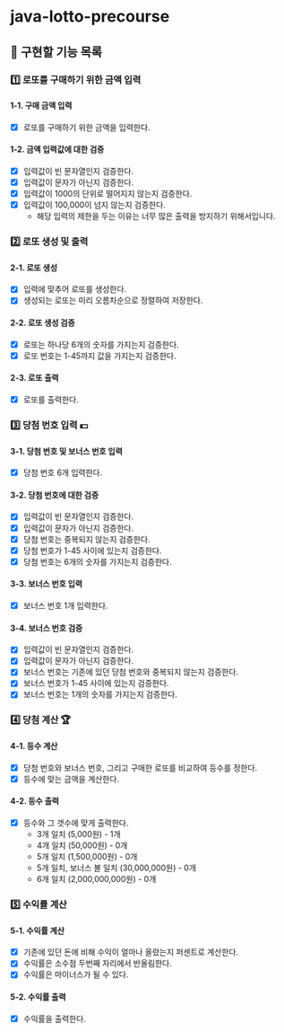 # java-lotto-precourse

## 🔧 구현할 기능 목록

### 1️⃣ 로또를 구매하기 위한 금액 입력

#### 1-1. 구매 금액 입력

- [x] 로또를 구매하기 위한 금액을 입력한다.

#### 1-2. 금액 입력값에 대한 검증

- [x] 입력값이 빈 문자열인지 검증한다.
- [x] 입력값이 문자가 아닌지 검증한다.
- [x] 입력값이 1000의 단위로 떨어지지 않는지 검증한다.
- [x] 입력값이 100,000이 넘지 않는지 검증한다.
    - 해당 입력의 제한을 두는 이유는 너무 많은 출력을 방지하기 위해서입니다.

### 2️⃣ 로또 생성 및 출력

#### 2-1. 로또 생성

- [x] 입력에 맞추어 로또를 생성한다.
- [x] 생성되는 로또는 미리 오름차순으로 정렬하여 저장한다.

#### 2-2. 로또 생성 검증

- [x] 로또는 하나당 6개의 숫자를 가지는지 검증한다.
- [x] 로또 번호는 1-45까지 값을 가지는지 검증한다.

#### 2-3. 로또 출력

- [x] 로또를 출력한다.

### 3️⃣ 당첨 번호 입력 💵

#### 3-1. 당첨 번호 및 보너스 번호 입력

- [x] 당첨 번호 6개 입력한다.

#### 3-2. 당첨 번호에 대한 검증

- [x] 입력값이 빈 문자열인지 검증한다.
- [x] 입력값이 문자가 아닌지 검증한다.
- [x] 당첨 번호는 중복되지 않는지 검증한다.
- [x] 당첨 번호가 1-45 사이에 있는지 검증한다.
- [x] 당첨 번호는 6개의 숫자를 가지는지 검증한다.

#### 3-3. 보너스 번호 입력

- [x] 보너스 번호 1개 입력한다.

#### 3-4. 보너스 번호 검증

- [x] 입력값이 빈 문자열인지 검증한다.
- [x] 입력값이 문자가 아닌지 검증한다.
- [x] 보너스 번호는 기존에 있던 당첨 번호와 중복되지 않는지 검증한다.
- [x] 보너스 번호가 1-45 사이에 있는지 검증한다.
- [x] 보너스 번호는 1개의 숫자를 가지는지 검증한다.

### 4️⃣ 당첨 계산 🏆

#### 4-1. 등수 계산

- [x] 당첨 번호와 보너스 번호, 그리고 구매한 로또를 비교하여 등수를 정한다.
- [x] 등수에 맞는 금액을 계산한다.

#### 4-2. 등수 출력

- [x] 등수와 그 갯수에 맞게 출력한다.
    - 3개 일치 (5,000원) - 1개
    - 4개 일치 (50,000원) - 0개
    - 5개 일치 (1,500,000원) - 0개
    - 5개 일치, 보너스 볼 일치 (30,000,000원) - 0개
    - 6개 일치 (2,000,000,000원) - 0개

### 5️⃣ 수익률 계산

#### 5-1. 수익률 계산

- [x] 기존에 있던 돈에 비해 수익이 얼마나 올랐는지 퍼센트로 계산한다.
- [x] 수익률은 소수점 두번째 자리에서 반올림한다.
- [x] 수익률은 마이너스가 될 수 있다.

#### 5-2. 수익률 출력

- [x] 수익률을 출력한다.
